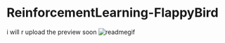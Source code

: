 # ReinforcementLearning-FlappyBird
i will r
upload the preview soon
![readmegif](https://user-images.githubusercontent.com/67343196/182172948-30f9f13e-3b87-4cb1-900d-ae84da6136a4.gif)
